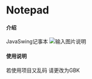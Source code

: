 # Notepad

#### 介绍
JavaSwing记事本
![输入图片说明](https://images.gitee.com/uploads/images/2021/0715/171127_e5e79d51_7956133.png "屏幕截图.png")

#### 使用说明
若使用项目又乱码 请更改为GBK

